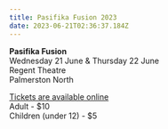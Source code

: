 ```yaml
---
title: Pasifika Fusion 2023
date: 2023-06-21T02:36:37.184Z
---
```

**Pasifika Fusion**  
Wednesday 21 June & Thursday 22 June  
Regent Theatre  
Palmerston North

[Tickets are available online](https://premier.ticketek.co.nz/shows/show.aspx?sh=PASIFIKA23&fbclid=IwAR3NM6p3oBnKFw_qHQZ3aCjsJFme-7p9lM69_2AzcPALIdUAge2-YnZ8UOg)  
Adult - $10  
Children (under 12) - $5